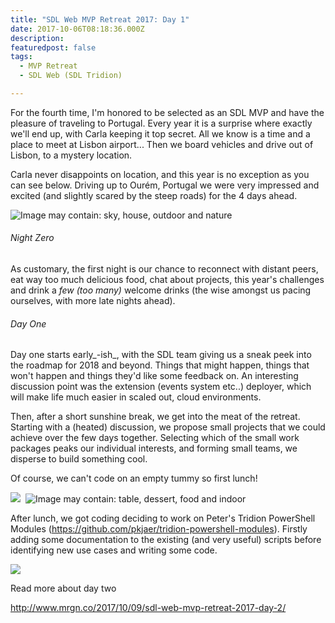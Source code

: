 ```yaml
---
title: "SDL Web MVP Retreat 2017: Day 1"
date: 2017-10-06T08:18:36.000Z
description: 
featuredpost: false
tags: 
  - MVP Retreat
  - SDL Web (SDL Tridion)

---
```


For the fourth time, I'm honored to be selected as an SDL MVP and have the pleasure of traveling to Portugal. Every year it is a surprise where exactly we'll end up, with Carla keeping it top secret. All we know is a time and a place to meet at Lisbon airport... Then we board vehicles and drive out of Lisbon, to a mystery location.

Carla never disappoints on location, and this year is no exception as you can see below. Driving up to Ourém, Portugal we were very impressed and excited (and slightly scared by the steep roads) for the 4 days ahead.

![Image may contain: sky, house, outdoor and nature](https://scontent.flis8-2.fna.fbcdn.net/v/t1.0-9/22195600_10212634400568716_4339056485672961811_n.jpg?oh=13c81b684d4dd1f6fba3037e173393f3&oe=5A4209C4)

###### Night Zero

As customary, the first night is our chance to reconnect with distant peers, eat way too much delicious food, chat about projects, this year's challenges and drink a _few (too many)_ welcome drinks (the wise amongst us pacing ourselves, with more late nights ahead).

###### Day One

Day one starts early_\-ish_, with the SDL team giving us a sneak peek into the roadmap for 2018 and beyond. Things that might happen, things that won't happen and things they'd like some feedback on. An interesting discussion point was the extension (events system etc..) deployer, which will make life much easier in scaled out, cloud environments.

Then, after a short sunshine break, we get into the meat of the retreat. Starting with a (heated) discussion, we propose small projects that we could achieve over the few days together. Selecting which of the small work packages peaks our individual interests, and forming small teams, we disperse to build something cool.

Of course, we can't code on an empty tummy so first lunch!

![](https://lh3.googleusercontent.com/DG4Tv_n24sb7fKWngZUQigryZzv0oziD5s-9hoopCG1CByLy8n1n2yIwJhEFdWreItDYGsmT9p6me2vW22dHzcCO0P1xdpDK7tfiSrlcRKthrvDSWFl8wn2dVMqxCw6coDfUAkfLvYFCwvoZVoZ_GE5Evf5w_gkwUGxLw7DgWgr1TrsHFy_UVJAIwgN5ciewX_sCVQpXD33GAKg7iVtjDkPTBzGz-uaflsAlVJgTAjp96nfbz74MymW5BS7-vvMxyv12Sl7C5Wgr8RmCwGfk_p17xoKGFBAU4DU1AOxPzYC1p3k8VwJ0oC6tsXm4DdD_76gO6gONQtUxh33AUXPQPv_OYOx564FBN4NJz9p1AfIpHOyrhNV6x45iCVY6nOea38MlutZsgs7j_hWLlrgS1YJxwT_NM_i09v9FJ_NJdnZLqh6ethAUL6hyfImfZd1BUd303svNLHAUtT3mLfT4PPT1bWXdq8cF77ZZB-oh1Mz4-QYFfgd9CwSmuR_8AVKi4wAzaxvKK1lMzK5_nGbfMDYF7Nk1vaWGnox-DMzexVyL-SBoBj68nMezxdeaBLe64XrnuMzMwAj4hySFDN2pd0ywxDo0TgqsjP1E-f1Cf0M=w1451-h1934-no)  ![Image may contain: table, dessert, food and indoor](https://scontent.flis8-2.fna.fbcdn.net/v/t1.0-9/22154629_10213843885438973_8241898969168273261_n.jpg?oh=95091053985f9e8dacb119dc7aa841e8&oe=5A7EA561)

After lunch, we got coding deciding to work on Peter's Tridion PowerShell Modules (https://github.com/pkjaer/tridion-powershell-modules). Firstly adding some documentation to the existing (and very useful) scripts before identifying new use cases and writing some code.

[![](http://www.mrgn.co/wp-content/uploads/2017/10/powershell.png)](http://www.mrgn.co/2017/10/06/sdl-web-mvp-retreat-2017-day-1/powershell/)

Read more about day two

http://www.mrgn.co/2017/10/09/sdl-web-mvp-retreat-2017-day-2/

